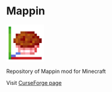 # Mappin
<img src="src/main/resources/logo.png" alt="Mappin mod log" width="100"/>

Repository of Mappin mod for Minecraft

Visit [CurseForge page](https://www.curseforge.com/minecraft/mc-mods/mappin)
